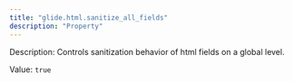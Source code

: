 ```yaml
---
title: "glide.html.sanitize_all_fields"
description: "Property"
---
```


Description: Controls sanitization behavior of html fields on a global level.

Value: `true`